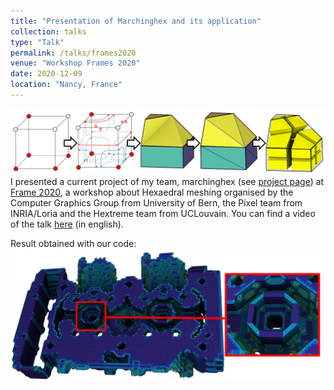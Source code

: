 ```yaml
---
title: "Presentation of Marchinghex and its application"
collection: talks
type: "Talk"
permalink: /talks/frames2020
venue: "Workshop Frames 2020"
date: 2020-12-09
location: "Nancy, France"
---
```

![contrib](../images/frames2020_im1.png)
I presented a current project of my team, marchinghex (see [project page](/projects/marchinghex)) at [Frame 2020](https://www.hextreme.eu/frames2020/), a workshop about Hexaedral meshing organised  by the Computer Graphics Group from University of Bern, the Pixel team from INRIA/Loria and the Hextreme team from UCLouvain. You can find a video of the talk [here](https://www.youtube.com/watch?v=6igfpWlXhBA) (in english).

Result obtained with our code:
![results](../images/frames2020_im2.png)
